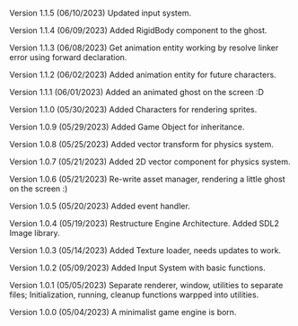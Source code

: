 Version 1.1.5 (06/10/2023)
Updated input system.

Version 1.1.4 (06/09/2023)
Added RigidBody component to the ghost.

Version 1.1.3 (06/08/2023)
Get animation entity working by resolve linker error using forward declaration.

Version 1.1.2 (06/02/2023)
Added animation entity for future characters.

Version 1.1.1 (06/01/2023)
Added an animated ghost on the screen :D

Version 1.1.0 (05/30/2023)
Added Characters for rendering sprites.

Version 1.0.9 (05/29/2023)
Added Game Object for inheritance.

Version 1.0.8 (05/25/2023)
Added vector transform for physics system.

Version 1.0.7 (05/21/2023)
Added 2D vector component for physics system.

Version 1.0.6 (05/21/2023)
Re-write asset manager, rendering a little ghost on the screen :)

Version 1.0.5 (05/20/2023)
Added event handler.

Version 1.0.4 (05/19/2023)
Restructure Engine Architecture.
Added SDL2 Image library.

Version 1.0.3 (05/14/2023)
Added Texture loader, needs updates to work.

Version 1.0.2 (05/09/2023)
Added Input System with basic functions.

Version 1.0.1 (05/05/2023)
Separate renderer, window, utilities to separate files;
Initialization, running, cleanup functions warpped into utilities.

Version 1.0.0 (05/04/2023)
A minimalist game engine is born.
